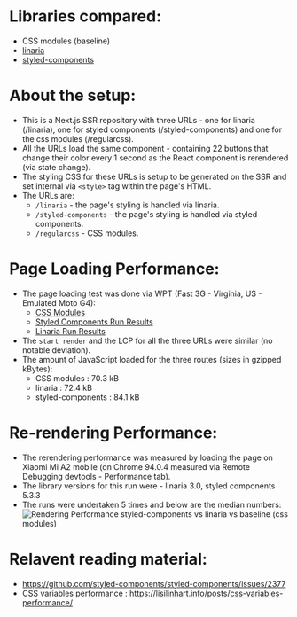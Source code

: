# Libraries compared:
- CSS modules (baseline)
- [linaria](https://github.com/callstack/linaria)
- [styled-components](https://github.com/styled-components/styled-components)

# About the setup:
- This is a Next.js SSR repository with three URLs - one for linaria (/linaria), one for styled components (/styled-components) and one for the css modules (/regularcss).
- All the URLs load the same component - containing 22 buttons that change their color every 1 second as the React component is rerendered (via state change).
- The styling CSS for these URLs is setup to be generated on the SSR and set internal via `<style>` tag within the page's HTML.
- The URLs are:
    - `/linaria` - the page's styling is handled via linaria.
    - `/styled-components` - the page's styling is handled via styled components.
    - `/regularcss` - CSS modules.

# Page Loading Performance:
- The page loading test was done via WPT (Fast 3G - Virginia, US - Emulated Moto G4):
    - [CSS Modules](https://webpagetest.org/result/211101_BiDcEH_ada7ca6525b9962d346da98981849eec/)
    - [Styled Components Run Results](https://webpagetest.org/result/211101_AiDcPN_e113b1f943b26de22031adbfcfd72e5a/)
    - [Linaria Run Results](https://webpagetest.org/result/211101_BiDc0A_7c76dbbd71f325008e7aa52e81e70c4f/)
- The `start render` and the LCP for all the three URLs were similar (no notable deviation).
- The amount of JavaScript loaded for the three routes (sizes in gzipped kBytes):
    - CSS modules : 70.3 kB
    - linaria : 72.4 kB
    - styled-components : 84.1 kB

# Re-rendering Performance:
- The rerendering performance was measured by loading the page on Xiaomi Mi A2 mobile (on Chrome 94.0.4 measured via Remote Debugging devtools - Performance tab).
- The library versions for this run were - linaria 3.0, styled components 5.3.3
- The runs were undertaken 5 times and below are the median numbers:
![Rendering Performance styled-components vs linaria vs baseline (css modules)](https://user-images.githubusercontent.com/17068206/138451295-8dd93d09-f350-49bd-87ef-997d8cc0e3bd.png)

# Relavent reading material:
- https://github.com/styled-components/styled-components/issues/2377
- CSS variables performance : https://lisilinhart.info/posts/css-variables-performance/